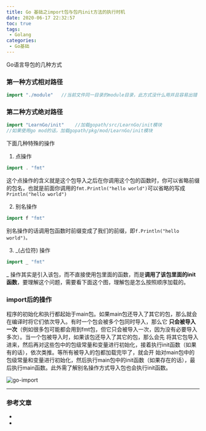 ```yaml
---
title: Go 基础之import包与包内init方法的执行时机
date: 2020-06-17 22:32:57
toc: true
tags:
 - Golang
categories:
 - Go基础
---
```


Go语言导包的几种方式

<!--more-->

### 第一种方式相对路径

```go
import "./module"   //当前文件同一目录的module目录，此方式没什么用并且容易出错
```

### 第二种方式绝对路径

```go
import "LearnGo/init"    //加载gopath/src/LearnGo/init模块
//如果使用go mod的话，加载gopath/pkg/mod/LearnGo/init模块
```

下面几种特殊的操作



1. 点操作

```go
import . "fmt"
```

这个点操作的含义就是这个包导入之后在你调用这个包的函数时，你可以省略前缀的包名，也就是前面你调用的`fmt.Println("hello world")`可以省略的写成`Println("hello world")`

2. 别名操作

```go
import f "fmt"
```

别名操作的话调用包函数时前缀变成了我们的前缀，即`f.Println("hello world")。`

3. _(占位符) 操作

```go
import _ "fmt"
```

_ 操作其实是引入该包，而不直接使用包里面的函数，而是**调用了该包里面的init函数**，要理解这个问题，需要看下面这个图，理解包是怎么按照顺序加载的。



### import后的操作

程序的初始化和执行都起始于main包。如果main包还导入了其它的包，那么就会在编译时将它们依次导入。有时一个包会被多个包同时导入，那么它 **只会被导入一次**（例如很多包可能都会用到fmt包，但它只会被导入一次，因为没有必要导入多次）。当一个包被导入时，如果该包还导入了其它的包，那么会先 将其它包导入进来，然后再对这些包中的包级常量和变量进行初始化，接着执行init函数（如果有的话），依次类推。等所有被导入的包都加载完毕了，就会开 始对main包中的包级常量和变量进行初始化，然后执行main包中的init函数（如果存在的话），最后执行main函数。此外需了解别名操作方式导入包也会执行init函数。

![go-import](https://i.loli.net/2020/06/17/PuN1pLm7YK4sedv.jpg)

<hr>

### 参考文章

* 
* 